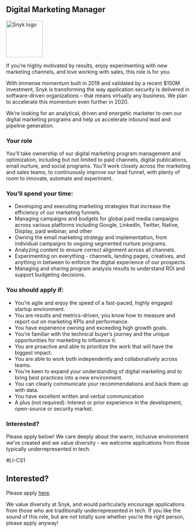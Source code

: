 Digital Marketing Manager
---

<img src="https://res.cloudinary.com/snyk/image/upload/v1537345894/press-kit/brand/logo-black.png" width="100" alt="Snyk logo" />

<p>If you’re highly motivated by results, enjoy experimenting with new marketing channels, and love working with sales, this role is for you. </p>
<p><span style="font-weight: 400;">With immense momentum built in 2019 and validated by a recent $150M investment, Snyk is transforming the way application security is delivered in software-driven organizations – that means virtually any business. We plan to accelerate this momentum even further in 2020.</span></p>
<p><span style="font-weight: 400;">We’re looking for an analytical, driven and energetic marketer to own our digital marketing programs and help us accelerate inbound lead and pipeline generation.</span></p>
<h3><strong>Your role</strong></h3>
<p><span style="font-weight: 400;">You'll take ownership of our digital marketing program management and optimization, including but not limited to paid channels, digital publications, email nurture, and social programs. You’ll work closely across the marketing and sales teams, to continuously improve our lead funnel, with plenty of room to innovate, automate and experiment.</span></p>
<h3><strong>You’ll spend your time:</strong></h3>
<ul>
<li style="font-weight: 400;"><span style="font-weight: 400;">Developing and executing marketing strategies that increase the efficiency of our marketing funnels.</span></li>
<li style="font-weight: 400;"><span style="font-weight: 400;">Managing campaigns and budgets for global paid media campaigns across various platforms including Google, LinkedIn, Twitter, Native, Display, paid webinar, and other</span></li>
<li style="font-weight: 400;"><span style="font-weight: 400;">Owning the email marketing strategy and implementation, from individual campaigns to ongoing segmented nurture programs.</span></li>
<li style="font-weight: 400;"><span style="font-weight: 400;">Analyzing content to ensure correct alignment across all channels.</span></li>
<li style="font-weight: 400;"><span style="font-weight: 400;">Experimenting on everything - channels, landing pages, creatives, and anything in between to enforce the digital experience of our prospects. </span></li>
<li style="font-weight: 400;"><span style="font-weight: 400;">Managing and sharing program analysis results to understand ROI and support budgeting decisions.</span></li>
</ul>
<h3><strong>You should apply if:</strong></h3>
<ul>
<li style="font-weight: 400;"><span style="font-weight: 400;">You’re agile and enjoy the speed of a fast-paced, highly engaged startup environment.</span></li>
<li style="font-weight: 400;"><span style="font-weight: 400;">You are results and metrics-driven; you know how to measure and report out on marketing KPIs and performance.</span></li>
<li style="font-weight: 400;"><span style="font-weight: 400;">You have experience owning and exceeding high growth goals. </span></li>
<li style="font-weight: 400;"><span style="font-weight: 400;">You’re familiar with the technical buyer’s journey and the unique opportunities for marketing to influence it.</span></li>
<li style="font-weight: 400;"><span style="font-weight: 400;">You are proactive and able to prioritize the work that will have the biggest impact.</span></li>
<li style="font-weight: 400;"><span style="font-weight: 400;">You are able to work both independently and collaboratively across teams. </span></li>
<li style="font-weight: 400;"><span style="font-weight: 400;">You’re keen to expand your understanding of digital marketing and to bring best practices into a new environment.</span></li>
<li style="font-weight: 400;"><span style="font-weight: 400;">You can clearly communicate your recommendations and back them up with data.</span></li>
<li style="font-weight: 400;"><span style="font-weight: 400;">You have excellent written and verbal communication</span></li>
<li style="font-weight: 400;"><span style="font-weight: 400;">A plus (not required): Interest or prior experience in the development, open-source or security market.</span></li>
</ul>
<h3><strong>Interested?</strong></h3>
<p><span style="font-weight: 400;">Please apply below! We care deeply about the warm, inclusive environment we’ve created and we value diversity - we welcome applications from those typically underrepresented in tech.</span></p>
<p><span style="font-weight: 400;">#LI-CS1</span></p>

Interested?
---

Please apply [here](https://boards.greenhouse.io/snyk/jobs/4615337002#app).

We value diversity at Snyk, and would particularly encourage applications from those who are traditionally underrepresented in tech.
If you like the sound of this role, but are not totally sure whether you’re the right person, please apply anyway!
